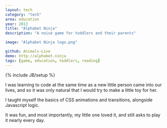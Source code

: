 ```yaml
---
layout: tech
category: "tech"
area: education
year: 2013
title: "Alphabet Ninja"
description: "A noise game for toddlers and their parents"

image: "Alphabet Ninja logo.png"

github: Animals-Live
demo: http://alphabet.ninja
tags: [game, education, toddlers, reading]
---
```

{% include JB/setup %}

I was learning to code at the same time as a new little person came into our lives, and so it was only natural that I would try to make a little toy for her.

I taught myself the basics of CSS animations and transitions, alongside Javascript logic.

It was fun, and most importantly, my little one loved it, and still asks to play it nearly every day.


